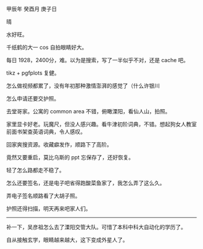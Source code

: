 甲辰年 癸酉月 庚子日

晴

水好旺。

千纸鹤的大一 cos 自拍眼睛好大。

每日 1928，2400分，难。以为是搜索，写了一半似乎不对，还是 cache 吧。

tikz + pgfplots 复健。

怎么做视频都累了，没有年初那种激情澎湃的感觉了（什么许银川

怎么申请还要交护照。

去堂哥家。公寓的 common area 不错，俯瞰溧阳，看仙人山，拍照。

家里显卡好老。玩魔尺，但没人感兴趣。看牛津初阶词典，不错。想起狗女人教室前面书架查英语词典，令人感叹。

回家爽搜资源。收藏癖发作，顺路下了高阶。

竟然又要重启，莫比乌斯的 ppt 忘保存了，还好恢复。

轻了怎么路都走不稳了。

怎么还要签名，还是电子吧省得跑酸菜鱼家了，我怎么弄了这么久。

弄电子签名顺路看了大胡子照。

护照还得扫描，明天再来吧家人们。

---

补一下，吴彦祖怎么去了溧阳交管大队。可惜了本科中科大自动化的学历了。

自从接触玄学，眼睛越来越大，这下变成外星人了。